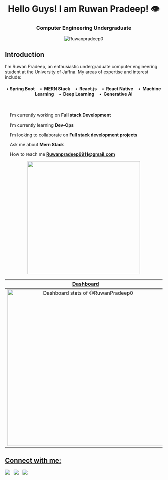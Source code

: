 <h1 align="center">Hello Guys! I am Ruwan Pradeep! 👁️</h1>


<h3 align="center">Computer Engineering Undergraduate</h3>
<p align="center"> <img src="https://komarev.com/ghpvc/?username=Ruwanpradeep0&label=Profile%20views&color=0e75b6&style=flat" alt="Ruwanpradeep0" /> </p>

## Introduction

I'm Ruwan Pradeep, an enthusiastic undergraduate computer engineering student at the University of Jaffna. My areas of expertise and interest include:


<h4 align="center">

  •&nbsp;<b>Spring Boot</b>
  &nbsp;&nbsp;&nbsp; •&nbsp;
  <b>MERN Stack</b>
 &nbsp;&nbsp;&nbsp; •&nbsp;
  <b>React.js</b>
   &nbsp;&nbsp;&nbsp; •&nbsp;
  <b>React Native</b>
  &nbsp;&nbsp;&nbsp; •&nbsp;
  <b>Machine Learning</b>
   &nbsp;&nbsp;&nbsp; •&nbsp;
  <b>Deep Learning</b>
   &nbsp;&nbsp;&nbsp; •&nbsp;
  <b>Generative AI</b>


</h4>

<br>


<code/></code>&nbsp;&nbsp;&nbsp; I’m currently working on **Full stack Development**

<code/></code>&nbsp;&nbsp;&nbsp; I’m currently learning **Dev-Ops**

<code/></code>&nbsp;&nbsp;&nbsp; I’m looking to collaborate on **Full stack development projects**

<code/></code>&nbsp;&nbsp;&nbsp; Ask me about **Mern Stack**

<code/></code>&nbsp;&nbsp;&nbsp; How to reach me **Ruwanpradeep9911@gmail.com**

<div align="center" height=360>
<a href="https://ossinsight.io">
  <img src="/web/static/img/screenshots/homepage.gif" height=360
</a>
</div>
 

| Dashboard | Recent Works |
|------|------|
| <a href="https://next.ossinsight.io/widgets/official/compose-user-dashboard-stats?user_id=140706867" target="_blank" style="display: block" align="center">   <picture>     <source media="(prefers-color-scheme: dark)" srcset="https://next.ossinsight.io/widgets/official/compose-user-dashboard-stats/thumbnail.png?user_id=140706867&image_size=auto&color_scheme=dark" width="500" height="auto">     <img alt="Dashboard stats of @RuwanPradeep0" src="https://next.ossinsight.io/widgets/official/compose-user-dashboard-stats/thumbnail.png?user_id=140706867&image_size=auto&color_scheme=light" width="500" height="auto">   </picture> </a> | <a href="https://next.ossinsight.io/widgets/official/compose-currently-working-on?user_id=140706867&activity_type=all" target="_blank" style="display: block" align="center">   <picture>     <source media="(prefers-color-scheme: dark)" srcset="https://next.ossinsight.io/widgets/official/compose-currently-working-on/thumbnail.png?user_id=140706867&activity_type=all&image_size=auto&color_scheme=dark" width="500" height="auto">     <img alt="@RuwanPradeep0's Recent Work - Last 28 days" src="https://next.ossinsight.io/widgets/official/compose-currently-working-on/thumbnail.png?user_id=140706867&activity_type=all&image_size=auto&color_scheme=light" width="500" height="auto">   </picture> </a> |


## Connect with me:

<div> <a href="https://www.linkedin.com/in/https://www.linkedin.com/in/ruwan-pradeep/" target="_blank"><img src="https://img.shields.io/badge/LinkedIn-0077B5?style=for-the-badge&logo=linkedin&logoColor=white" target="_blank"></a>&nbsp;&nbsp;
<a href="https://github.com/Ruwanpradeep0" target="_blank"><img src="https://img.shields.io/badge/GitHub-100000?style=for-the-badge&logo=github&logoColor=white" target="_blank"></a>&nbsp;&nbsp;
<a href = "mailto:Ruwanpradeep9911@gmail.com"><img src="https://img.shields.io/badge/-Gmail-%23333?style=for-the-badge&logo=gmail&logoColor=white" target="_blank"></a>&nbsp;&nbsp;


